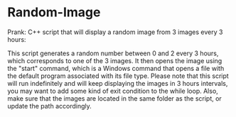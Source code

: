 # Random-Image
Prank: C++ script that will display a random image from 3 images every 3 hours:

This script generates a random number between 0 and 2 every 3 hours, which corresponds to one of the 3 images. It then opens the image using the "start" command, which is a Windows command that opens a file with the default program associated with its file type.
Please note that this script will run indefinitely and will keep displaying the images in 3 hours intervals, you may want to add some kind of exit condition to the while loop.
Also, make sure that the images are located in the same folder as the script, or update the path accordingly.

